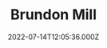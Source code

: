 ---
date: 2022-07-14T12:05:36.000Z
title: Brundon Mill
latitude: 52.04660363060695
longitude: 0.7193230293667174
category: checkin
---